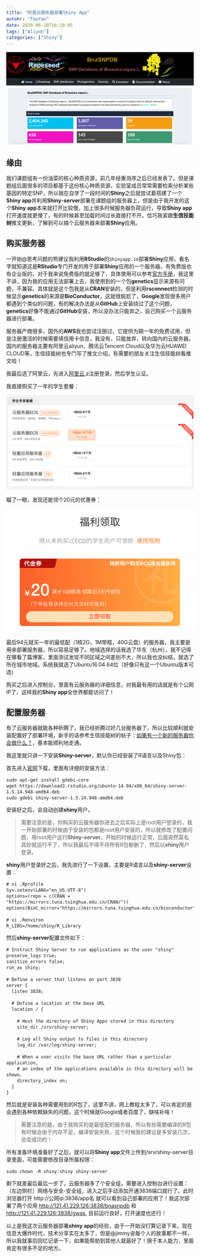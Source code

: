 ```yaml
---
title: "阿里云服务器部署Shiny App"
autohr: "TaoYan"
date: 2020-06-10T16:19:05
tags: ["Aliyun"]
categories: ["Shiny"]
---
```


![20200720161917.png](https://raw.githubusercontent.com/YTLogos/pic_link/master/img/20200720161917.png)

<!--more-->

## 缘由

我们课题组有一份油菜的核心种质资源，前几年经重测序之后已经发表了。但是课题组后面很多的项目都基于这份核心种质资源，实验室成员常常需要检索分析某些基因的特定SNP，所以我在自学了一段时间的**Shiny**之后就尝试着搭建了一个**Shiny app**并利用**Shiny-server**部署在课题组的服务器上，但是由于我开发的这个**Shiny app**本来就打开比较慢，加上很多时候服务器负荷运行，导致**Shiny app**打开速度就更慢了，有的时候甚至加载时间过长直接打不开。恰巧我紧跟**生信技能树**推文更新，了解到可以搞个云服务器来部署**Shiny**应用。

## 购买服务器

一开始@思考问题的熊建议我利用**RStudio**的`Shinyapp.io`部署**Shiny**应用，看名字就知道这是**RStudio**专门开发的用于部署**Shiny**应用的一个服务器，有免费版也有企业版的，对于我来说免费版的就足够了，具体使用可以参考[官方手册](https://docs.rstudio.com/shinyapps.io/index.html)，我这里不讲，因为我的应用无法部署上去，我使用到的一个包**genetics**显示来源有问题，不兼容。具体就是这个包我是从**CRAN**安装的，但是利用**rsconnect**检测的时候显示**genetics**的来源是**BioConductor**，这就很尴尬了，**Google**发现很多用户都遇到个类似的问题，有的解决办法是从**GitHub**上安装绕过了这个问题，**genetics**好像不能通过**GitHub**安装，所以没办法只能弃之，自己购买一个云服务器进行部署。

服务器产商很多，国外的**AWS**我也尝试注册过，它提供为期一年的免费试用，但是注册激活的时候需要填信用卡信息，我没有，只能放弃，转向国内的云服务器。国内的服务器主要有阿里云aliyun、腾讯云Tencent Cloud以及华为云HUAWEI CLOUD等，生信技能树也专门写了推文介绍，有需要的朋友关注生信技能树看推文哈！

我最后选了阿里云，先进入[阿里云](https://promotion.aliyun.com/ntms/act/campus2018.html?utm_content=se_1004747834),z注册登录，然后学生认证。

我直接购买了一年的学生套餐：

![20200716105844.png](https://raw.githubusercontent.com/YTLogos/pic_link/master/img/20200716105844.png)

瞄了一眼，发现还能领个20元的优惠券：

![20200716110012.png](https://raw.githubusercontent.com/YTLogos/pic_link/master/img/20200716110012.png)

最后94元就买一年的最低配（1核2G，1M带框，40G云盘）的服务器，我主要是用来部署服务器，所以容易足够了。地域选择的话我选了华东（杭州），我不记得在哪看了篇博客，里面测试发现不同区域之间差别不大，所以我也没纠结，就选了所在城市地域。系统我就选了Ubuntu16.04 64位（好像只有这一个Ubuntu版本可选）

购买之后进入控制台，里面有云服务器的详细信息，对我最有用的话就是有个公网IP了，这样我的**Shiny app**全世界都能访问了！

## 配置服务器

有了云服务器就能各种折腾了，我已经折腾过好几台服务器了，所以比较顺利就安装配置好了部署环境，新手的话参考生信技能树的帖子：[如果有一个新的服务器你会做什么？](https://mp.weixin.qq.com/s/TlkqCNOkrRWyQDPsA4LpUw)，基本能顺利地走通。

我这里就只讲一下安装**Shiny-server**，默认你已经安装了R语言以及Shiny包：

首先进入[官网](https://rstudio.com/products/shiny/download-server/ubuntu/)下载，里面有详细的安装方法：

```
sudo apt-get install gdebi-core
wget https://download3.rstudio.org/ubuntu-14.04/x86_64/shiny-server-1.5.14.948-amd64.deb
sudo gdebi shiny-server-1.5.14.948-amd64.deb
```

安装好之后，会自动创建**shiny**用户。

> 需要注意的是，你购买的云服务器你进去之后实际上是root用户登录的，我一开始部署的时候由于安装的包都是root用户安装的，所以就修改了配置问题，用root用户运行**Shiny-server**，开始的时候运行正常，后面突然莫名其妙就运行不了，所以我最后不得不将所有R包都删了，然后以**shiny**用户登录。

**shiny**用户登录好之后，我先进行了一下设置，主要是R语言以及**shiny-server**设置：

```
# vi .Rprofile
Sys.setenv(LANG="en_US.UTF-8")
options=(repo = c(CRAN = "https://mirrors.tuna.tsinghua.edu.cn/CRAN/"))
options(BioC_mirror="https://mirrors.tuna.tsinghua.edu.cn/bioconductor")

# vi .Renviron
R_LIBS=/home/shiny/R_Library
```

然后**shiny-server**配置文件如下：

```
# Instruct Shiny Server to run applications as the user "shiny"
preserve_logs true;
sanitize_errors false;
run_as shiny;

# Define a server that listens on port 3838
server {
  listen 3838;

  # Define a location at the base URL
  location / {

    # Host the directory of Shiny Apps stored in this directory
    site_dir /srv/shiny-server;

    # Log all Shiny output to files in this directory
    log_dir /var/log/shiny-server;

    # When a user visits the base URL rather than a particular application,
    # an index of the applications available in this directory will be shown.
    directory_index on;
  }
}
```
然后就是安装各种需要用到的R包了，这里不讲，网上教程太多了，可以肯定的是会遇到各种依赖缺失的问题，这个时候就Google或者百度了，缺啥补啥！

> 需要注意的是，由于我购买的是最低配的服务器，所以有些需要编译的R包有时候会由于内存不足，编译安装失败，这个时候我的建议是多安装几次，总会成功的！

所有准备环境准备好了之后，就可以将**Shiny app**文件上传到/srv/shiny-server目录里面，可能需要修改目录所属权限：

```
sudo chown -R shiny:shiny shiny-server
```

剩下就差最后最后一步了，云服务器多了个安全组，需要进入控制台进行设置：（左边侧栏）网络与安全-安全组，进入之后手动添加开通3838端口就行了。此时浏览器打开 http://公网ip:3838/app名  就可以看到自己部署的应用了！我这次部署了两个应用 http://121.41.229.126:3838/bnasnpdb 和 http://121.41.229.126:3838/gwas, 目前运行良好，打开速度也还行！

以上是我这次云服务器部署**shiny app**的经验，由于一开始没打算记录下来，现在信息大爆炸时代，技术分享实在太多了，但是@jimmy说每个人的故事都不一样，所以我就事后回忆记录一下，如果能帮助到其他人就最好了！限于本人能力，里面肯定有很多不足的地方。



